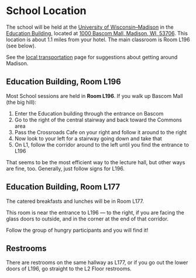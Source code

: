 # School Location

The school will be held at the
[University of Wisconsin&ndash;Madison](https://www.wisc.edu) in the
[Education Building](https://education.wisc.edu), located at
[1000 Bascom Mall, Madison, WI, 53706](https://goo.gl/maps/P22zoFLhzMWRWvxx7).
This location is about 1.1 miles from your hotel.
The main classroom is Room L196 (see below).

See the [local transportation](local-transportation.md) page
for suggestions about getting around Madison.

## Education Building, Room L196

Most School sessions are held in **Room L196**.
If you walk up Bascom Mall (the big hill):

1.  Enter the Education building through the entrance on Bascom
1.  Go to the right of the central stairway and back toward the Commons area
1.  Pass the Crossroads Cafe on your right and follow it around to the right
1.  Now look to your left for a stairway going down and take that
1.  On L1, follow the corridor around to the left until you find the entrance to L196

That seems to be the most efficient way to the lecture hall,
but other ways are fine, too.
Generally, just follow signs for L196.

## Education Building, Room L177

The catered breakfasts and lunches will be in Room L177.

This room is near the entrance to L196&nbsp;&mdash;
to the right, if you are facing the glass doors to outside,
and in the corner at the end of that corridor.

Follow the group of hungry participants and you will find it!

## Restrooms

There are restrooms on the same hallway as L177,
or if you go out the lower doors of L196, go straight to the L2 Floor restrooms.
